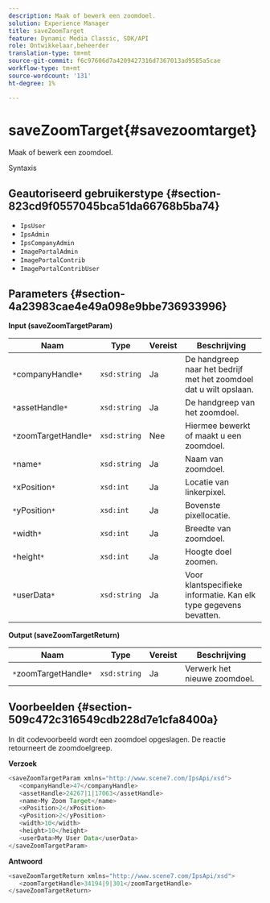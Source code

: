 ```yaml
---
description: Maak of bewerk een zoomdoel.
solution: Experience Manager
title: saveZoomTarget
feature: Dynamic Media Classic, SDK/API
role: Ontwikkelaar,beheerder
translation-type: tm+mt
source-git-commit: f6c97606d7a4209427316d7367013ad9585a5cae
workflow-type: tm+mt
source-wordcount: '131'
ht-degree: 1%

---
```



# saveZoomTarget{#savezoomtarget}

Maak of bewerk een zoomdoel.

Syntaxis

## Geautoriseerd gebruikerstype {#section-823cd9f0557045bca51da66768b5ba74}

* `IpsUser`
* `IpsAdmin`
* `IpsCompanyAdmin`
* `ImagePortalAdmin`
* `ImagePortalContrib`
* `ImagePortalContribUser`

## Parameters {#section-4a23983cae4e49a098e9bbe736933996}

**Input (saveZoomTargetParam)**

| Naam | Type | Vereist | Beschrijving |
|---|---|---|---|
| `*`companyHandle`*` | `xsd:string` | Ja | De handgreep naar het bedrijf met het zoomdoel dat u wilt opslaan. |
| `*`assetHandle`*` | `xsd:string` | Ja | De handgreep van het zoomdoel. |
| `*`zoomTargetHandle`*` | `xsd:string` | Nee | Hiermee bewerkt of maakt u een zoomdoel. |
| `*`name`*` | `xsd:string` | Ja | Naam van zoomdoel. |
| `*`xPosition`*` | `xsd:int` | Ja | Locatie van linkerpixel. |
| `*`yPosition`*` | `xsd:int` | Ja | Bovenste pixellocatie. |
| `*`width`*` | `xsd:int` | Ja | Breedte van zoomdoel. |
| `*`height`*` | `xsd:int` | Ja | Hoogte doel zoomen. |
| `*`userData`*` | `xsd:string` | Ja | Voor klantspecifieke informatie. Kan elk type gegevens bevatten. |

**Output (saveZoomTargetReturn)**

| Naam | Type | Vereist | Beschrijving |
|---|---|---|---|
| `*`zoomTargetHandle`*` | `xsd:string` | Ja | Verwerk het nieuwe zoomdoel. |

## Voorbeelden {#section-509c472c316549cdb228d7e1cfa8400a}

In dit codevoorbeeld wordt een zoomdoel opgeslagen. De reactie retourneert de zoomdoelgreep.

**Verzoek**

```java
<saveZoomTargetParam xmlns="http://www.scene7.com/IpsApi/xsd">
   <companyHandle>47</companyHandle>
   <assetHandle>24267|1|17063</assetHandle>
   <name>My Zoom Target</name>
   <xPosition>2</xPosition>
   <yPosition>2</yPosition>
   <width>10</width>
   <height>10</height>
   <userData>My User Data</userData>
</saveZoomTargetParam>
```

**Antwoord**

```java
<saveZoomTargetReturn xmlns="http://www.scene7.com/IpsApi/xsd">
   <zoomTargetHandle>34194|9|301</zoomTargetHandle>
</saveZoomTargetReturn>
```


